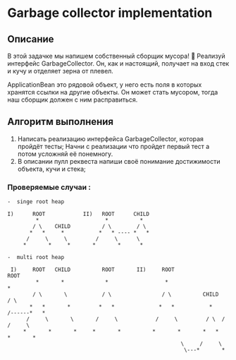 # Garbage collector implementation

## Описание

В этой задачке мы напишем собственный сборщик мусора! :ghost:
Реализуй интерфейс GarbageCollector. Он, как и настоящий, получает на вход стек и кучу и отделяет зерна от плевел.

ApplicationBean это рядовой объект, у него есть поля в которых хранятся ссылки на другие объекты. Он может стать мусором, тогда наш сборщик должен с ним расправиться.

## Алгоритм выполнения

1.	Написать реализацию интерфейса GarbageCollector, которая пройдёт тесты; Начни с реализации что пройдет первый тест а потом усложняй её понемногу.
2.  В описании пулл реквеста напиши своё понимание достижимости объекта, кучи и стека;

### Проверяемые случаи :
```
-  singe root heap

I)      ROOT            II)   ROOT      CHILD  
         *                     *          *
        / \    CHILD          / \        / \
       *   *     *           *   * ---- *   *
      /     \     \         /     \      \
     *       *     *       *       *      *

-  multi root heap

 I)     ROOT   CHILD          ROOT       II)     ROOT                        ROOT
         *       *             *                  *                           *
        / \       \           / \                / \          CHILD          / \
       *   *       *         *   *              *   *           *    /------*   *
      /     \       \       /     \            /     \         / \  /      /     \
     *       *       *     *       *          *       *       *   *       *       *  
                                                       \     /     \
                                                        \---*       *
```

